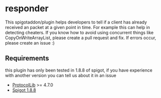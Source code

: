 # responder
This spigotaddon/plugin helps developers to tell if a client has already received an packet at a given point in time. For example this can help in detecting cheaters.
If you know how to avoid using concurrent things like CopyOnWriteArrayList, please create a pull request and fix. If errors occur, please create an issue :)

## Requirements
this plugin has only been tested in 1.8.8 of spigot, if you have experience with another version you can tell us about it in an issue
- [ProtocolLib](https://github.com/dmulloy2/ProtocolLib/releases/download/4.7.0/ProtocolLib.jar) >= 4.7.0
- [Spigot 1.8.8](https://cdn.getbukkit.org/spigot/spigot-1.8.8-R0.1-SNAPSHOT-latest.jar) 

